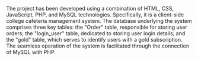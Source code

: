 
The project has been developed using a combination of HTML, CSS, JavaScript, PHP, and MySQL technologies. Specifically, it is a client-side college cafeteria management system.
The database underlying the system comprises three key tables: the "Order" table, responsible for storing user orders; the "login_user" table, dedicated to storing user login details;
and the "gold" table, which serves to identify users with a gold subscription. The seamless operation of the system is facilitated through the connection of MySQL with PHP.
